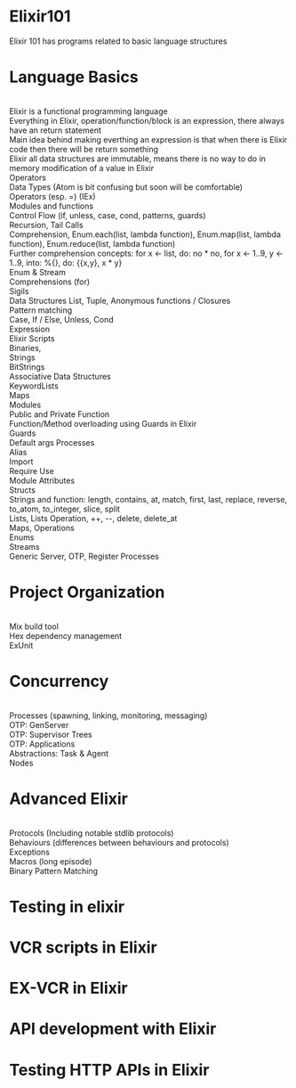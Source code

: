 # Elixir101
Elixir 101 has programs related to basic language structures 


# Language Basics
 <br/>Elixir is a functional programming language
 <br/>Everything in Elixir, operation/function/block is an expression, there always have an return statement
 <br/>Main idea behind making everthing an expression is that when there is Elixir code then there will be return something
 <br/>Elixir all data structures are immutable, means there is no way to do in memory modification of a value in Elixir 
 <br/>Operators
 <br/>Data Types (Atom is bit confusing but soon will be comfortable)
 <br/>Operators (esp. =) (IEx)
 <br/>Modules and functions
 <br/>Control Flow (if, unless, case, cond, patterns, guards)
 <br/>Recursion, Tail Calls
 <br/>Comprehension, Enum.each(list, lambda function), Enum.map(list, lambda function), Enum.reduce(list, lambda function)
 <br/>Further comprehension concepts: for x <- list, do: no * no, for x <- 1..9, y <- 1..9, into: %{}, do: {{x,y}, x * y}
 <br/>Enum & Stream
 <br/>Comprehensions (for)
 <br/>Sigils
 <br/>Data Structures List, Tuple, Anonymous functions / Closures
 <br/>Pattern matching
 <br/>Case, If / Else, Unless, Cond
 <br/>Expression
 <br/>Elixir Scripts
 <br/>Binaries, 
 <br/>Strings
 <br/>BitStrings
 <br/>Associative Data Structures 
 <br/>KeywordLists
 <br/>Maps
 <br/>Modules
 <br/>Public and Private Function
 <br/>Function/Method overloading using Guards in Elixir
 <br/>Guards
 <br/>Default args
 Processes 
 <br/>Alias
 <br/>Import
 <br/>Require Use
 <br/>Module Attributes
 <br/>Structs
 <br/>Strings and function: length, contains, at, match, first, last, replace, reverse,   to_atom, to_integer, slice, split
 <br/>Lists, Lists Operation, ++, --, delete, delete_at
 <br/>Maps, Operations
 <br/>Enums
 <br/>Streams
 <br/> Generic Server, OTP, Register Processes
 
 
 # Project Organization
 <br/>Mix build tool
 <br/>Hex dependency management
 <br/>ExUnit
 
 
 # Concurrency
 <br/>Processes (spawning, linking, monitoring, messaging)
 <br/>OTP: GenServer
 <br/>OTP: Supervisor Trees
 <br/>OTP: Applications
 <br/>Abstractions: Task & Agent
 <br/>Nodes
 
 
 # Advanced Elixir
 <br/>Protocols (Including notable stdlib protocols)
 <br/>Behaviours (differences between behaviours and protocols)
 <br/>Exceptions
 <br/>Macros (long episode)
 <br/>Binary Pattern Matching
 
 
 
 # Testing in elixir
 # VCR scripts in Elixir
 # EX-VCR in Elixir
 # API development with Elixir
 # Testing HTTP APIs in Elixir
 
 
 
 
 
 
 
 
 
 
 
 
 
 
 
 

